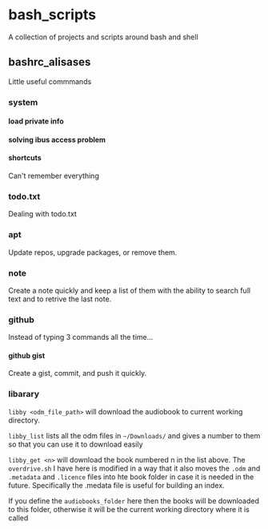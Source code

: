 
# bash_scripts
A collection of projects and scripts around bash and shell


## bashrc_alisases 
Little useful commmands 


### system

#### load private info

#### solving ibus access problem


#### shortcuts
Can't remember everything

### todo.txt
Dealing with todo.txt

### apt
Update repos, upgrade packages, or remove them.

### note
Create a note quickly and keep a list of them with the ability to search full text and to retrive the last note.


### github
Instead of typing 3 commands all the time...

#### github gist
Create a gist, commit, and push it quickly.

### libarary
`libby <odm_file_path>` will download the audiobook to current working directory.

`libby_list` lists all the odm files in `~/Downloads/` and gives a number to them so that you can use it to download easily

`libby_get <n>` will download the book numbered n in the list above. The `overdrive.sh` I have here is modified in a way that it also moves the `.odm` and `.metadata` and `.licence` files into hte book folder in case it is needed in the future. Specifically the .medata file is useful for building an index.

If you define the `audiobooks_folder` here then the books will be downloaded to this folder, otherwise it will be the current working directory where it is called

